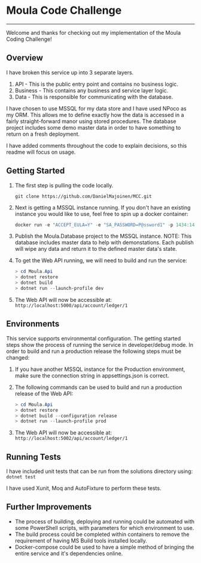 # Moula Code Challenge

---
Welcome and thanks for checking out my implementation of the Moula Coding Challenge!

## Overview

I have broken this service up into 3 separate layers.

1. API - This is the public entry point and contains no business logic.
2. Business - This contains any business and service layer logic.
3. Data - This is responsible for communicating with the database.

I have chosen to use MSSQL for my data store and I have used NPoco as my ORM. This allows me to define exactly how the data is accessed in a fairly straight-forward manor using stored procedures. The database project includes some demo master data in order to have something to return on a fresh deployment.

I have added comments throughout the code to explain decisions, so this readme will focus on usage.

## Getting Started

1. The first step is pulling the code locally.

    ```git
    git clone https://github.com/DanielMajoinen/MCC.git
    ```

2. Next is getting a MSSQL instance running. If you don't have an existing instance you would like to use, feel free to spin up a docker container:

    ```powershell
    docker run -e "ACCEPT_EULA=Y" -e "SA_PASSWORD=P@ssword1" -p 1434:1433 -d mcr.microsoft.com/mssql/server:2019-CU8-ubuntu-16.04
    ```

3. Publish the Moula.Database project to the MSSQL instance. NOTE: This database includes master data to help with demonstations. Each publish will wipe any data and return it to the defined master data's state.

4. To get the Web API running, we will need to build and run the service:

    ```powershell
    > cd Moula.Api
    > dotnet restore
    > dotnet build
    > dotnet run --launch-profile dev
    ```

5. The Web API will now be accessible at: `http://localhost:5000/api/account/ledger/1`

## Environments

This service supports environmental configuration. The getting started steps show the process of running the service in developer/debug mode. In order to build and run a production release the following steps must be changed:

1. If you have another MSSQL instance for the Production environment, make sure the connection string in appsettings.json is correct.

2. The following commands can be used to build and run a production release of the Web API:

    ```powershell
    > cd Moula.Api
    > dotnet restore
    > dotnet build --configuration release
    > dotnet run --launch-profile prod
    ```

3. The Web API will now be accessible at: `http://localhost:5002/api/account/ledger/1`

## Running Tests

I have included unit tests that can be run from the solutions directory using: `dotnet test`

I have used Xunit, Moq and AutoFixture to perform these tests.

## Further Improvements

- The process of building, deploying and running could be automated with some PowerShell scripts, with parameters for which environment to use.
- The build process could be completed within containers to remove the requirement of having MS Build tools installed locally.
- Docker-compose could be used to have a simple method of bringing the entire service and it's dependencies online.
